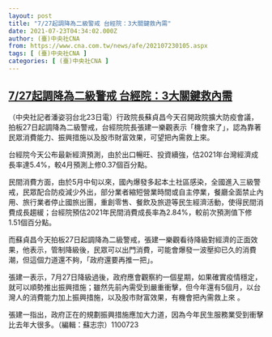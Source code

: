 ```yaml
---
layout: post
title: "7/27起調降為二級警戒 台經院：3大關鍵救內需"
date: 2021-07-23T04:34:02.000Z
author: (臺)中央社CNA
from: https://www.cna.com.tw/news/afe/202107230105.aspx
tags: [ (臺)中央社CNA ]
categories: [ (臺)中央社CNA ]
---
```

<!--1627014842000-->
[7/27起調降為二級警戒 台經院：3大關鍵救內需](https://www.cna.com.tw/news/afe/202107230105.aspx)
------

<div>
<div></div><div class="paragraph"><p>（中央社記者潘姿羽台北23日電）行政院長蘇貞昌今天召開政院擴大防疫會議，拍板27日起調降為二級警戒，台經院院長張建一樂觀表示「機會來了」，認為靠著民眾消費能力、振興措施以及股市財富效果，可望把內需救上來。</p><p>台經院今天公布最新經濟預測，由於出口暢旺、投資續強，估2021年台灣經濟成長率達5.4%，較4月預測上修0.37個百分點。</p><p>民間消費方面，由於5月中旬以來，國內爆發多起本土社區感染，全國進入三級警戒，民眾配合防疫減少外出，部分業者縮短營業時間或自主停業，餐廳全面禁止內用、旅行業者停止國旅出團，重創零售、餐飲及旅遊等民生經濟活動，使得民間消費成長趨緩；台經院預估2021年民間消費成長率為2.84%，較前次預測值下修1.51個百分點。</p><p>而蘇貞昌今天拍板27日起調降為二級警戒，張建一樂觀看待降級對經濟的正面效果，他表示，管制降級後，民眾可以出門消費，可能會爆發一波壓抑已久的消費潮，但這個力道還不夠，「政府還要再推一把」。</p><p>張建一表示，7月27日降級過後，政府應會觀察約一個星期，如果確實疫情穩定，就可以順勢推出振興措施；雖然先前內需受到嚴重衝擊，但今年還有5個月，以台灣人的消費能力加上振興措施，以及股市財富效果，有機會把內需救上來 。</p><p>張建一指出，政府正在的規劃振興措施應加大力道，因為今年民生服務業受到衝擊比去年大很多。（編輯：蘇志宗）1100723</p></div>
</div>
